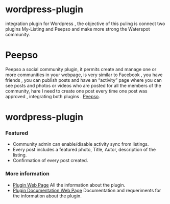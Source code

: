 # wordpress-plugin
integration plugin for Wordpress , the objective of this puling is connect two plugins My-Listing and Peepso and make more strong the Waterspot community. 

Peepso
======
Peepso a social community plugin, it permits create and manage one or more communities in your webpage,  is very similar to Facebook ,  you have friends , you can publish posts and have an “activity” page where you can see posts and photos or videos who are posted for all the members of the community, hare I need to create one post every time one post was approved , integrating both plugins . [Peepso](https://peepso.com). 

# wordpress-plugin
### Featured
* Community admin can enable/disable activity sync from listings.
* Every post includes a featured photo, Title, Autor, description of the listing.
* Confirmation of every post created.



### More information
* [Plugin Web Page](https://blog.alvararias.se/docs/peepso-my-listing/) All the information about the plugin.
* [Plugin Documentation Web Page](https://blog.alvararias.se/docs/peepso-my-listing/documentation/g/) Documentation and requeriments for the information about the plugin.


